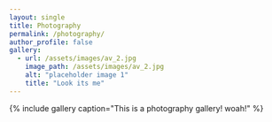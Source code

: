 ```yaml
---
layout: single
title: Photography
permalink: /photography/
author_profile: false
gallery:
  - url: /assets/images/av_2.jpg
    image_path: /assets/images/av_2.jpg
    alt: "placeholder image 1"
    title: "Look its me"
---
```


{% include gallery caption="This is a photography gallery! woah!" %}